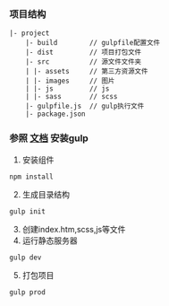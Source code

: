 ### 项目结构
```
|- project
    |- build        // gulpfile配置文件
    |- dist         // 项目打包文件
    |- src          // 源文件文件夹
    | |- assets     // 第三方资源文件
    | |- images     // 图片
    | |- js         // js
    | |- sass       // scss
    |- gulpfile.js  // gulp执行文件
    |- package.json
```

### 参照 [文档](https://www.gulpjs.com.cn/docs/getting-started/quick-start/) 安装gulp

1. 安装组件

```
npm install
```

2. 生成目录结构

```
gulp init
```

3. 创建index.htm,scss,js等文件
4. 运行静态服务器

```
gulp dev
```

5. 打包项目
```
gulp prod
```
